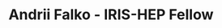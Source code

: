 ---
layout: fellow
pagetype: fellow
shortname: andriiknu
permalink: /fellows/andriiknu.html
fellow-name: Andrii Falko
title: Andrii Falko - IRIS-HEP Fellow
active: false
dates:
- start: 2022-06-27
  end: 2022-09-18
- start: 2023-06-12
  end: 2023-09-03
photo: /assets/images/team/fellows-2022/Andrii_Falko.jpg
institution: Taras Shevchenko National University of Kyiv
e-mail: andrey2000fal@gmail.com
projects:
- project_title: An RDataFrame implementation for the Analysis Grand Challenge
  project_goal: >
    Providing a new implementation of the t-quark pair production analysis from the
    IRIS-HEP Analysis Grand Challenge (AGC) using ROOT's RDataFrame instead of Coffea.
  mentors:
  - Enrico Guiraud (CERN)
  proposal: /assets/pdf/fellows-2022/204-proposal-Andrii-Falko.pdf
- project_title: An RDataFrame implementation for the new Analysis Grand Challenge
    version
  project_goal: >
    Providing an RDataFrame implementation of the newest Analysis Grand Challenge
    (AGC) version (2.0.0).
  mentors:
  - Enrico Guiraud
  - Alexander Held
  proposal: /assets/pdf/fellows-2023/U009-proposal-Andrii-Falko.pdf
presentations:
- title: An RDataFrame implementation for the Analysis Grand Challenge
  date: 2022-09-28
  url: https://indico.cern.ch/event/1195272/contributions/5064324/attachments/2518090/4329526/The%20RDF%20tt%20Andrii%20Falko.pdf
  meeting: IRIS-HEP Fellows Presentations 2022
  meetingurl: https://indico.cern.ch/event/1195272/
  recordingurl: https://youtu.be/01mHSh-gnXs
  focus-area:
- title: An RDataFrame implementation for the new Analysis Grand Challenge version
  date: 2023-10-18
  url: https://indico.cern.ch/event/1329065/contributions/5593929/attachments/2735173/4759425/The%20RDF%20AGC.pdf
  meeting: IRIS-HEP Fellows Presentations 2023
  meetingurl: https://indico.cern.ch/event/1329065/
  recordingurl: https://youtu.be/AMCEy_tDU50
  focus-area:
current_status: ''
github-username: andriiknu
focus-area:
challenge-area: agc
funding-source: other
---